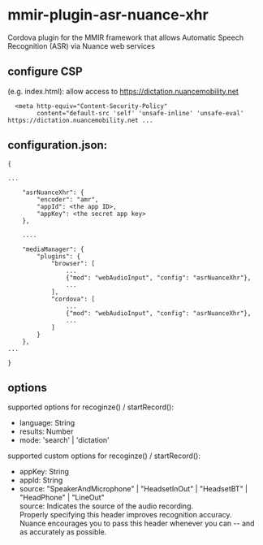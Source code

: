 # mmir-plugin-asr-nuance-xhr

Cordova plugin for the MMIR framework that allows Automatic Speech Recognition (ASR) via Nuance web services

## configure CSP

(e.g. index.html): allow access to https://dictation.nuancemobility.net
```
  <meta http-equiv="Content-Security-Policy"
        content="default-src 'self' 'unsafe-inline' 'unsafe-eval' https://dictation.nuancemobility.net ...
```


## configuration.json:
```
{

...

	"asrNuanceXhr": {
		"encoder": "amr",
		"appId": <the app ID>,
		"appKey": <the secret app key>
	},

	....

	"mediaManager": {
    	"plugins": {
    		"browser": [
    			...
                {"mod": "webAudioInput", "config": "asrNuanceXhr"},
                ...
    		],
    		"cordova": [
    			...
                {"mod": "webAudioInput", "config": "asrNuanceXhr"},
                ...
    		]
    	}
    },
...

}
```

## options

supported options for recoginze() / startRecord():
 * language: String
 * results: Number
 * mode: 'search' | 'dictation'

supported custom options for recoginze() / startRecord():
 * appKey: String
 * appId: String
 * source: "SpeakerAndMicrophone" | "HeadsetInOut" | "HeadsetBT" | "HeadPhone" | "LineOut"  
          source: Indicates the source of the audio recording.  
		  Properly specifying this header improves recognition accuracy.  
		  Nuance encourages you to pass this header whenever you can -- and as accurately as possible.
